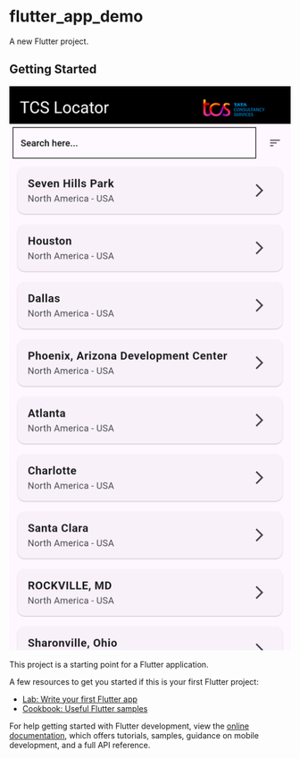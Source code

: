 # flutter_app_demo

A new Flutter project.

## Getting Started
![image alt](https://github.com/anusreepalangadan/Tcs-locator/blob/03d89ddefb8bd644a92ceb6646ce95e84833bc12/Screenshot_1734069358.png)

This project is a starting point for a Flutter application.

A few resources to get you started if this is your first Flutter project:

- [Lab: Write your first Flutter app](https://docs.flutter.dev/get-started/codelab)
- [Cookbook: Useful Flutter samples](https://docs.flutter.dev/cookbook)

For help getting started with Flutter development, view the
[online documentation](https://docs.flutter.dev/), which offers tutorials,
samples, guidance on mobile development, and a full API reference.
